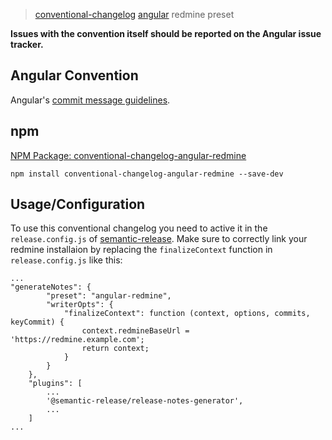 > [conventional-changelog](https://github.com/ajoslin/conventional-changelog) [angular](https://github.com/angular/angular) redmine preset

**Issues with the convention itself should be reported on the Angular issue tracker.**

## Angular Convention
Angular's [commit message guidelines](https://github.com/angular/angular/blob/master/CONTRIBUTING.md#commit).

## npm
[NPM Package: conventional-changelog-angular-redmine](https://www.npmjs.com/package/conventional-changelog-angular-redmine)
```
npm install conventional-changelog-angular-redmine --save-dev
```

## Usage/Configuration
To use this conventional changelog you need to active it in the `release.config.js` of [semantic-release](https://github.com/semantic-release/semantic-release).
Make sure to correctly link your redmine installaion by replacing the `finalizeContext` function in `release.config.js` like this:
```
...
"generateNotes": {
        "preset": "angular-redmine",
        "writerOpts": {
            "finalizeContext": function (context, options, commits, keyCommit) {
                context.redmineBaseUrl = 'https://redmine.example.com';
                return context;
            }
        }
    },
    "plugins": [
        ...
        '@semantic-release/release-notes-generator',
        ...
    ]
...
```